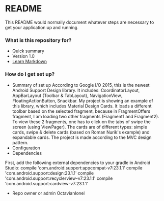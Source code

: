 # README #

This README would normally document whatever steps are necessary to get your application up and running.

### What is this repository for? ###

* Quick summary
* Version
1.0
* [Learn Markdown](https://bitbucket.org/tutorials/markdowndemo)

### How do I get set up? ###

* Summary of set up
According to Google I/O 2015, this is the newest Android Support Design library. It includes: CoordinatorLayout, AppBarLayout (Toolbar & TabLayout), NavigationView, FloatingActionButton, Snackbar. My project is showing an example of this library, which includes Material Design Cards. It loads a different toolbar based on the selected fragment, because in FragmentOffers fragment, I am loading two other fragments (Fragment1 and Fragment2). To view these 2 fragments, one has to click on the tabs of swipe the screen (using ViewPager). The cards are of different types: simple cards, swipe & delete cards (based on Roman Nurik's example) and expandable cards. The project is made according to the MVC design pattern. 
* Configuration
* Dependencies

First, add the following external dependencies to your gradle in Android Studio:
    compile 'com.android.support:appcompat-v7:23.1.1'
    compile 'com.android.support:design:23.1.1'
    compile 'com.android.support:recyclerview-v7:23.1.1'
    compile 'com.android.support:cardview-v7:23.1.1'


* Repo owner or admin
OctavianIonel
